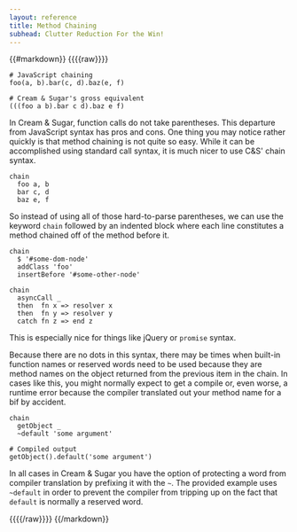 ```yaml
---
layout: reference
title: Method Chaining
subhead: Clutter Reduction For the Win!
---
```


{{#markdown}}
{{{{raw}}}}

```
# JavaScript chaining
foo(a, b).bar(c, d).baz(e, f)

# Cream & Sugar's gross equivalent
(((foo a b).bar c d).baz e f)
```

In Cream & Sugar, function calls do not take parentheses. This departure from JavaScript syntax has pros and cons. One thing you may notice rather quickly is that method chaining is not quite so easy. While it can be accomplished using standard call syntax, it is much nicer to use C&S' chain syntax.

```
chain
  foo a, b
  bar c, d
  baz e, f
```

So instead of using all of those hard-to-parse parentheses, we can use the keyword `chain` followed by an indented block where each line constitutes a method chained off of the method before it.

```
chain
  $ '#some-dom-node'
  addClass 'foo'
  insertBefore '#some-other-node'

chain
  asyncCall _
  then  fn x => resolver x
  then  fn y => resolver y
  catch fn z => end z
```

This is especially nice for things like jQuery or `promise` syntax.

Because there are no dots in this syntax, there may be times when built-in function names or reserved words need to be used because they are method names on the object returned from the previous item in the chain. In cases like this, you might normally expect to get a compile or, even worse, a runtime error because the compiler translated out your method name for a bif by accident.

```
chain
  getObject _
  ~default 'some argument'

# Compiled output
getObject().default('some argument')
```

In all cases in Cream & Sugar you have the option of protecting a word from compiler translation by prefixing it with the `~`. The provided example uses `~default` in order to prevent the compiler from tripping up on the fact that `default` is normally a reserved word.


{{{{/raw}}}}
{{/markdown}}
